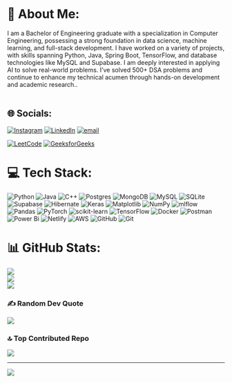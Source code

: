 # 💫 About Me:
I am a Bachelor of Engineering graduate with a specialization in Computer Engineering, possessing a strong foundation in data science, machine learning, and full-stack development. I have worked on a variety of projects, with skills spanning Python, Java, Spring Boot, TensorFlow, and database technologies like MySQL and Supabase. I am deeply interested in applying AI to solve real-world problems. I’ve solved 500+ DSA problems and continue to enhance my technical acumen through hands-on development and academic research..<br><br>


## 🌐 Socials:
[![Instagram](https://img.shields.io/badge/Instagram-%23E4405F.svg?logo=Instagram&logoColor=white)](https://instagram.com/https://www.instagram.com/tushar___k) [![LinkedIn](https://img.shields.io/badge/LinkedIn-%230077B5.svg?logo=linkedin&logoColor=white)](https://linkedin.com/in/linkedin.com/in/tushar-kharat-a206082b8) [![email](https://img.shields.io/badge/Email-D14836?logo=gmail&logoColor=white)](mailto:tusharkharat003@gmail.com) 

[![LeetCode](https://img.shields.io/badge/LeetCode-orange?style=for-the-badge&logo=leetcode&logoColor=white)](https://leetcode.com/tushar-kharat-26)
[![GeeksforGeeks](https://img.shields.io/badge/GeeksforGeeks-1f8c2d?style=for-the-badge&logo=geeksforgeeks&logoColor=white)](https://auth.geeksforgeeks.org/user/tushar09/practice)

# 💻 Tech Stack:
![Python](https://img.shields.io/badge/python-3670A0?style=flat&logo=python&logoColor=ffdd54) ![Java](https://img.shields.io/badge/java-%23ED8B00.svg?style=flat&logo=openjdk&logoColor=white) ![C++](https://img.shields.io/badge/c++-%2300599C.svg?style=flat&logo=c%2B%2B&logoColor=white) ![Postgres](https://img.shields.io/badge/postgres-%23316192.svg?style=flat&logo=postgresql&logoColor=white) ![MongoDB](https://img.shields.io/badge/MongoDB-%234ea94b.svg?style=flat&logo=mongodb&logoColor=white) ![MySQL](https://img.shields.io/badge/mysql-4479A1.svg?style=flat&logo=mysql&logoColor=white) ![SQLite](https://img.shields.io/badge/sqlite-%2307405e.svg?style=flat&logo=sqlite&logoColor=white) ![Supabase](https://img.shields.io/badge/Supabase-3ECF8E?style=flat&logo=supabase&logoColor=white) ![Hibernate](https://img.shields.io/badge/Hibernate-59666C?style=flat&logo=Hibernate&logoColor=white) ![Keras](https://img.shields.io/badge/Keras-%23D00000.svg?style=flat&logo=Keras&logoColor=white) ![Matplotlib](https://img.shields.io/badge/Matplotlib-%23ffffff.svg?style=flat&logo=Matplotlib&logoColor=black) ![NumPy](https://img.shields.io/badge/numpy-%23013243.svg?style=flat&logo=numpy&logoColor=white) ![mlflow](https://img.shields.io/badge/mlflow-%23d9ead3.svg?style=flat&logo=numpy&logoColor=blue) ![Pandas](https://img.shields.io/badge/pandas-%23150458.svg?style=flat&logo=pandas&logoColor=white) ![PyTorch](https://img.shields.io/badge/PyTorch-%23EE4C2C.svg?style=flat&logo=PyTorch&logoColor=white) ![scikit-learn](https://img.shields.io/badge/scikit--learn-%23F7931E.svg?style=flat&logo=scikit-learn&logoColor=white) ![TensorFlow](https://img.shields.io/badge/TensorFlow-%23FF6F00.svg?style=flat&logo=TensorFlow&logoColor=white) ![Docker](https://img.shields.io/badge/docker-%230db7ed.svg?style=flat&logo=docker&logoColor=white) ![Postman](https://img.shields.io/badge/Postman-FF6C37?style=flat&logo=postman&logoColor=white) ![Power Bi](https://img.shields.io/badge/power_bi-F2C811?style=flat&logo=powerbi&logoColor=black) ![Netlify](https://img.shields.io/badge/netlify-%23000000.svg?style=flat&logo=netlify&logoColor=#00C7B7) ![AWS](https://img.shields.io/badge/AWS-%23FF9900.svg?style=flat&logo=amazon-aws&logoColor=white) ![GitHub](https://img.shields.io/badge/github-%23121011.svg?style=flat&logo=github&logoColor=white) ![Git](https://img.shields.io/badge/git-%23F05033.svg?style=flat&logo=git&logoColor=white)
# 📊 GitHub Stats:
![](https://github-readme-stats.vercel.app/api?username=tusharkharat269&theme=dark&hide_border=false&include_all_commits=true&count_private=true)<br/>
![](https://nirzak-streak-stats.vercel.app/?user=tusharkharat269&theme=dark&hide_border=false)<br/>
![](https://github-readme-stats.vercel.app/api/top-langs/?username=tusharkharat269&theme=dark&hide_border=false&include_all_commits=true&count_private=true&layout=compact)

### ✍️ Random Dev Quote
![](https://quotes-github-readme.vercel.app/api?type=vetical&theme=radical)

### 🔝 Top Contributed Repo
![](https://github-contributor-stats.vercel.app/api?username=tusharkharat269&limit=5&theme=dark&combine_all_yearly_contributions=true)

---
[![](https://visitcount.itsvg.in/api?id=tusharkharat269&icon=0&color=0)](https://visitcount.itsvg.in)

<!-- Proudly created with GPRM ( https://gprm.itsvg.in ) -->
